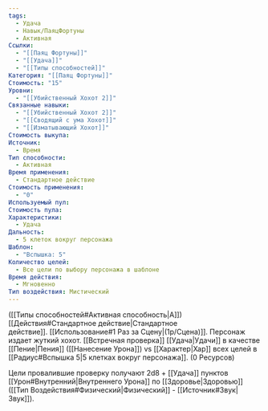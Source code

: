 ```yaml
---
tags:
  - Удача
  - Навык/ПаяцФортуны
  - Активная
Ссылки:
  - "[[Паяц Фортуны]]"
  - "[[Удача]]"
  - "[[Типы способностей]]"
Категория: "[[Паяц Фортуны]]"
Стоимость: "15"
Уровни:
  - "[[Убийственный Хохот 2]]"
Связанные навыки:
  - "[[Убийственный Хохот 2]]"
  - "[[Сводящий с ума Хохот]]"
  - "[[Изматывающий Хохот]]"
Стоимость выкупа: 
Источник:
  - Время
Тип способности:
  - Активная
Время применения:
  - Стандартное действие
Стоимость применения:
  - "0"
Используемый пул: 
Стоимость пула: 
Характеристики:
  - Удача
Дальность:
  - 5 клеток вокруг персонажа
Шаблон:
  - "Вспышка: 5"
Количество целей:
  - Все цели по выбору персонажа в шаблоне
Время действия:
  - Мгновенно
Тип воздействия: Мистический
---
```

([[Типы способностей#Активная способность|А]]) [[Действия#Стандартное действие|Стандартное действие]]. [[Использование#1 Раз за Сцену|(1р/Сцена)]]. Персонаж издает жуткий хохот. [[Встречная проверка]] [[Удача|Удачи]] в качестве [[Пение|Пения]] ([[Нанесение Урона]]) vs [[Характер|Хар]] всех целей в [[Радиус#Вспышка 5|5 клетках вокруг персонажа]]. (0 Ресурсов)

Цели провалившие проверку получают 2d8 + [[Удача]] пунктов [[Урон#Внутренний|Внутреннего Урона]] по [[Здоровье|Здоровью]] ([[Тип Воздействия#Физический|Физический]] - [[Источник#Звук|Звук]]).